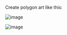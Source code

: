 Create polygon art like this:

![image](https://user-images.githubusercontent.com/63160239/170790829-efc85760-26d0-44f0-9e1c-6130c7ca046e.png)

![image](https://user-images.githubusercontent.com/63160239/170790838-ff78a342-4725-4f90-8988-bd70d79f7833.png)

